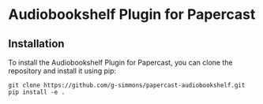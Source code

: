 # Audiobookshelf Plugin for Papercast


## Installation

To install the Audiobookshelf Plugin for Papercast, you can clone the repository and install it using pip:

```
git clone https://github.com/g-simmons/papercast-audiobookshelf.git
pip install -e . 
```

